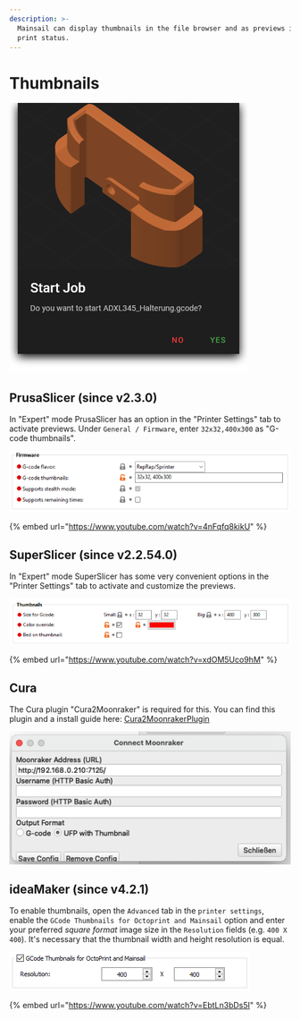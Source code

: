 ```yaml
---
description: >-
  Mainsail can display thumbnails in the file browser and as previews in the
  print status.
---
```


# Thumbnails

![](../../.gitbook/assets/large-preview.png)

## PrusaSlicer (since v2.3.0)

In "Expert" mode PrusaSlicer has an option in the "Printer Settings" tab to activate previews. Under `General / Firmware`, enter `32x32,400x300` as "G-code thumbnails".

![](../../.gitbook/assets/PrusaSlicer2.3.0-thumbnails.png)

{% embed url="https://www.youtube.com/watch?v=4nFqfq8kikU" %}

## SuperSlicer (since v2.2.54.0)

In "Expert" mode SuperSlicer has some very convenient options in the "Printer Settings" tab to activate and customize the previews.

![](../../.gitbook/assets/SuperSlicer-thumbnails.png)

{% embed url="https://www.youtube.com/watch?v=xdOM5Uco9hM" %}

## Cura

The Cura plugin "Cura2Moonraker" is required for this. You can find this plugin and a install guide here: [Cura2MoonrakerPlugin](https://github.com/emtrax-ltd/Cura2MoonrakerPlugin)

![](../../.gitbook/assets/Cura-thumbnails.png)

## ideaMaker (since v4.2.1)

To enable thumbnails, open the `Advanced` tab in the `printer settings`, enable the `GCode Thumbnails for Octoprint and Mainsail` option and enter your preferred _square format_ image size in the `Resolution` fields (e.g. `400 X 400`). It's necessary that the thumbnail width and height resolution is equal.

![](../../.gitbook/assets/IdeaMaker4.2.1-thumbnails.png)

{% embed url="https://www.youtube.com/watch?v=EbtLn3bDs5I" %}

